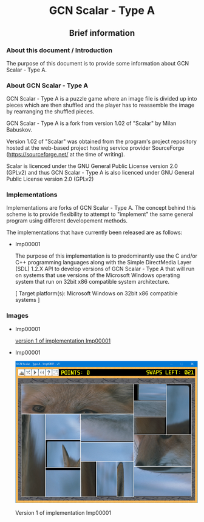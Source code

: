
<h1 align="center">GCN Scalar - Type A</h1>
<h2 align="center">Brief information</h2>



<h3>About this document / Introduction</h3>

The purpose of this document is to provide some information about
GCN Scalar - Type A.


<h3>About GCN Scalar - Type A</h3>

GCN Scalar - Type A is a puzzle game where an image file is divided up
into pieces which are then shuffled and the player has to reassemble
the image by rearranging the shuffled pieces.

GCN Scalar - Type A is a fork from version 1.02 of "Scalar" by Milan
Babuskov.

Version 1.02 of "Scalar" was obtained from the program's project
repository hosted at the web-based project hosting service provider
SourceForge (https://sourceforge.net/ at the time of writing).

Scalar is licenced under the GNU General Public License version 2.0 (GPLv2)
and thus GCN Scalar - Type A is also licenced under GNU General Public
License version 2.0 (GPLv2)


<h3>Implementations</h3>

Implementations are forks of GCN Scalar - Type A. The concept behind
this scheme is to provide flexibility to attempt to "implement" the
same general program using different developement methods.

The implementations that have currently been released are as follows:

- Imp00001
    
    The purpose of this implementation is to predominantly use the C
    and/or C++ programming languages along with the Simple DirectMedia
    Layer (SDL) 1.2.X API to develop versions of GCN Scalar - Type A
    that will run on systems that use versions of the Microsoft Windows
    operating system that run on 32bit x86 compatible system architecture.
    
    [ Target platform(s): Microsoft Windows on 32bit x86 compatible systems ]


<h3>Images</h3>

- Imp00001

    [version 1 of implementation Imp00001](/Images/imp00001-v1--capture01.png "version 1 of implementation Imp00001")

- Imp00001

    ![version 1 of implementation Imp00001](/Images/imp00001-v1--capture01.png "version 1 of implementation Imp00001")

    Version 1 of implementation Imp00001
